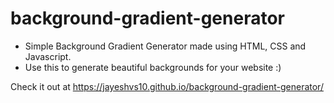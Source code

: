 # background-gradient-generator

- Simple Background Gradient Generator made using HTML, CSS and Javascript.
- Use this to generate beautiful backgrounds for your website :)

Check it out at https://jayeshvs10.github.io/background-gradient-generator/
